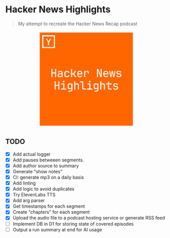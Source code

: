 # Hacker News Highlights

> My attempt to recreate the Hacker News Recap podcast

<p align="center">
  <img src="cover.png" width="300">
</p>

## TODO

- [x] Add actual logger
- [x] Add pauses betweeen segments.
- [x] Add author source to summary
- [x] Generate "show notes"
- [x] CI: generate mp3 on a daily basis
- [x] Add linting
- [x] Add logic to avoid duplicates
- [x] Try ElevenLabs TTS
- [x] Add arg parser
- [x] Get timestamps for each segment
- [x] Create "chapters" for each segment
- [x] Upload the audio file to a podcast hosting service or generate RSS feed
- [ ] Implement DB in D1 for storing state of covered episodes
- [ ] Output a run summary at end for AI usage
